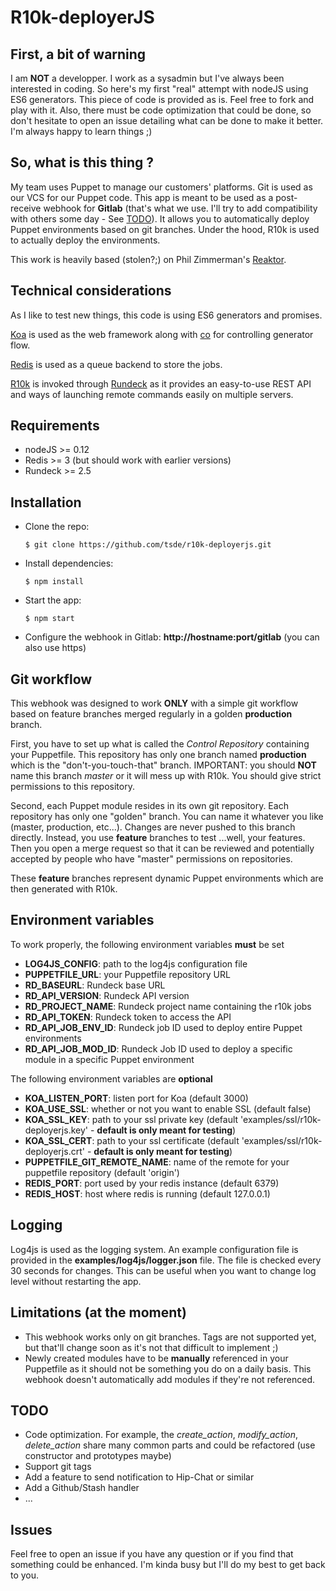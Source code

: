 # R10k-deployerJS


## First, a bit of warning

I am **NOT** a developper. I work as a sysadmin but I've always been interested in coding. So here's my first "real" attempt with nodeJS using ES6 generators.
This piece of code is provided as is. Feel free to fork and play with it. Also, there must be code optimization that could be done, so don't hesitate to open an issue detailing what can be done to make it better. I'm always happy to learn things ;)


## So, what is this thing ?

My team uses Puppet to manage our customers' platforms. Git is used as our VCS for our Puppet code. This app is meant to be used as a post-receive webhook for **Gitlab** (that's what we use. I'll try to add compatibility with others some day - See [TODO](#todo)). It allows you to automatically deploy Puppet environments based on git branches. Under the hood, R10k is used to actually deploy the environments.

This work is heavily based (stolen?;) on Phil Zimmerman's [Reaktor](https://github.com/pzim/reaktor).


## Technical considerations

As I like to test new things, this code is using ES6 generators and promises.

[Koa](https://github.com/koajs/koa) is used as the web framework along with [co](https://github.com/tj/co) for controlling generator flow.

[Redis](http://redis.io/) is used as a queue backend to store the jobs.

[R10k](https://github.com/puppetlabs/r10k) is invoked through [Rundeck](http://rundeck.org/) as it provides an easy-to-use REST API and ways of launching remote commands easily on multiple servers.


## Requirements

  - nodeJS >= 0.12
  - Redis >= 3 (but should work with earlier versions)
  - Rundeck >= 2.5


## Installation

  - Clone the repo:

        $ git clone https://github.com/tsde/r10k-deployerjs.git

  - Install dependencies:

        $ npm install

  - Start the app:

        $ npm start

  - Configure the webhook in Gitlab: **http://hostname:port/gitlab** (you can also use https)


## Git workflow

This webhook was designed to work **ONLY** with a simple git workflow based on feature branches merged regularly in a golden **production** branch.

First, you have to set up what is called the *Control Repository* containing your Puppetfile. This repository has only one branch named **production** which is the "don't-you-touch-that" branch. IMPORTANT: you should **NOT** name this branch *master* or it will mess up with R10k. You should give strict permissions to this repository.

Second, each Puppet module resides in its own git repository. Each repository has only one "golden" branch. You can name it whatever you like (master, production, etc...). Changes are never pushed to this branch directly. Instead, you use **feature** branches to test ...well, your features. Then you open a merge request so that it can be reviewed and potentially accepted by people who have "master" permissions on repositories.

These **feature** branches represent dynamic Puppet environments which are then generated with R10k.


## Environment variables

To work properly, the following environment variables **must** be set

  - **LOG4JS\_CONFIG**: path to the log4js configuration file
  - **PUPPETFILE\_URL**: your Puppetfile repository URL
  - **RD\_BASEURL**: Rundeck base URL
  - **RD\_API\_VERSION**: Rundeck API version
  - **RD\_PROJECT\_NAME**: Rundeck project name containing the r10k jobs
  - **RD\_API\_TOKEN**: Rundeck token to access the API
  - **RD\_API\_JOB\_ENV\_ID**: Rundeck job ID used to deploy entire Puppet environments
  - **RD\_API\_JOB\_MOD\_ID**: Rundeck Job ID used to deploy a specific module in a specific Puppet environment

The following environment variables are **optional**

  - **KOA_LISTEN_PORT**: listen port for Koa (default 3000)
  - **KOA_USE_SSL**: whether or not you want to enable SSL (default false)
  - **KOA_SSL_KEY**: path to your ssl private key (default 'examples/ssl/r10k-deployerjs.key' - **default is only meant for testing**)
  - **KOA_SSL_CERT**: path to your ssl certificate (default 'examples/ssl/r10k-deployerjs.crt' - **default is only meant for testing**)
  - **PUPPETFILE_GIT_REMOTE_NAME**: name of the remote for your puppetfile repository (default 'origin')
  - **REDIS_PORT**: port used by your redis instance (default 6379)
  - **REDIS_HOST**: host where redis is running (default 127.0.0.1)


## Logging

Log4js is used as the logging system. An example configuration file is provided in the **examples/log4js/logger.json** file. The file is checked every 30 seconds for changes. This can be useful when you want to change log level without restarting the app.


## Limitations (at the moment)

  - This webhook works only on git branches. Tags are not supported yet, but that'll change soon as it's not that difficult to implement ;)
  - Newly created modules have to be **manually** referenced in your Puppetfile as it should not be something you do on a daily basis. This webhook doesn't automatically add modules if they're not referenced.


## TODO

  - Code optimization. For example, the *create_action*, *modify_action*, *delete_action* share many common parts and could be refactored (use constructor and prototypes maybe)
  - Support git tags
  - Add a feature to send notification to Hip-Chat or similar
  - Add a Github/Stash handler
  - ...


## Issues

Feel free to open an issue if you have any question or if you find that something could be enhanced. I'm kinda busy but I'll do my best to get back to you.
